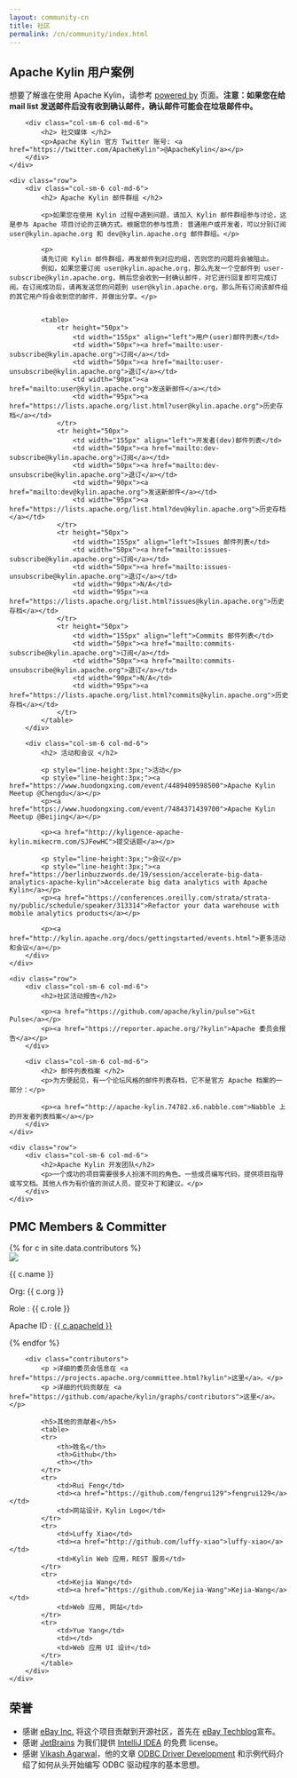 ```yaml
---
layout: community-cn
title: 社区
permalink: /cn/community/index.html
---
```

<div class="container" >
	<div class="row">
		<div class="col-sm-6 col-md-6">
		    <h2> Apache Kylin 用户案例 </h2>
			<p>想要了解谁在使用 Apache Kylin，请参考 <a href="/cn/community/poweredby.html">powered by</a> 页面。<b>注意：如果您在给 mail list 发送邮件后没有收到确认邮件，确认邮件可能会在垃圾邮件中。</b></p>
		</div>

		<div class="col-sm-6 col-md-6">
		    <h2> 社交媒体 </h2>
		    <p>Apache Kylin 官方 Twitter 账号: <a href="https://twitter.com/ApacheKylin">@ApacheKylin</a></p>
		</div>
	</div>

	<div class="row">
		<div class="col-sm-6 col-md-6">
		    <h2> Apache Kylin 邮件群组 </h2>

		    <p>如果您在使用 Kylin 过程中遇到问题，请加入 Kylin 邮件群组参与讨论，这是参与 Apache 项目讨论的正确方式。根据您的参与性质: 普通用户或开发者，可以分别订阅 user@kylin.apache.org 和 dev@kylin.apache.org 邮件群组。</p>

			<p>
		   	请先订阅 Kylin 邮件群组，再发邮件到对应的组，否则您的问题将会被阻止。
			例如，如果您要订阅 user@kylin.apache.org，那么先发一个空邮件到 user-subscribe@kylin.apache.org，稍后您会收到一封确认邮件，对它进行回复即可完成订阅。在订阅成功后，请再发送您的问题到 user@kylin.apache.org，那么所有订阅该邮件组的其它用户将会收到您的邮件，并做出分享。</p>


            <table>
                <tr height="50px">
                    <td width="155px" align="left">用户(user)邮件列表</td>
                    <td width="50px"><a href="mailto:user-subscribe@kylin.apache.org">订阅</a></td>
                    <td width="50px"><a href="mailto:user-unsubscribe@kylin.apache.org">退订</a></td>
                    <td width="90px"><a href="mailto:user@kylin.apache.org">发送新邮件</a></td>
                    <td width="95px"><a href="https://lists.apache.org/list.html?user@kylin.apache.org">历史存档</a></td>
                </tr>
                <tr height="50px">
                    <td width="155px" align="left">开发者(dev)邮件列表</td>
                    <td width="50px"><a href="mailto:dev-subscribe@kylin.apache.org">订阅</a></td>
                    <td width="50px"><a href="mailto:dev-unsubscribe@kylin.apache.org">退订</a></td>
                    <td width="90px"><a href="mailto:dev@kylin.apache.org">发送新邮件</a></td>
                    <td width="95px"><a href="https://lists.apache.org/list.html?dev@kylin.apache.org">历史存档</a></td>
                </tr>
                <tr height="50px">
                    <td width="155px" align="left">Issues 邮件列表</td>
                    <td width="50px"><a href="mailto:issues-subscribe@kylin.apache.org">订阅</a></td>
                    <td width="50px"><a href="mailto:issues-unsubscribe@kylin.apache.org">退订</a></td>
                    <td width="90px">N/A</td>
                    <td width="95px"><a href="https://lists.apache.org/list.html?issues@kylin.apache.org">历史存档</a></td>
                </tr>
                <tr height="50px">
                    <td width="155px" align="left">Commits 邮件列表</td>
                    <td width="50px"><a href="mailto:commits-subscribe@kylin.apache.org">订阅</a></td>
                    <td width="50px"><a href="mailto:commits-unsubscribe@kylin.apache.org">退订</a></td>
                    <td width="90px">N/A</td>
                    <td width="95px"><a href="https://lists.apache.org/list.html?commits@kylin.apache.org">历史存档</a></td>
                </tr>           
            </table>
		</div>

        <div class="col-sm-6 col-md-6">
            <h2> 活动和会议 </h2>
            
            <p style="line-height:3px;">活动</p>
            <p style="line-height:3px;"><a href="https://www.huodongxing.com/event/4489409598500">Apache Kylin Meetup @Chengdu</a></p>
            <p><a href="https://www.huodongxing.com/event/7484371439700">Apache Kylin Meetup @Beijing</a></p>
            
            <p><a href="http://kyligence-apache-kylin.mikecrm.com/SJFewHC">提交话题</a></p>

            <p style="line-height:3px;">会议</p>
            <p style="line-height:3px;"><a href="https://berlinbuzzwords.de/19/session/accelerate-big-data-analytics-apache-kylin">Accelerate big data analytics with Apache Kylin</a></p>
            <p><a href="https://conferences.oreilly.com/strata/strata-ny/public/schedule/speaker/313314">Refactor your data warehouse with mobile analytics products</a></p>

            <p><a href="http://kylin.apache.org/docs/gettingstarted/events.html">更多活动和会议</a></p>
        </div>
	</div>

	<div class="row">
        <div class="col-sm-6 col-md-6">
            <h2>社区活动报告</h2>

            <p><a href="https://github.com/apache/kylin/pulse">Git Pulse</a></p>
            <p><a href="https://reporter.apache.org/?kylin">Apache 委员会报告</a></p>
        </div>
        
		<div class="col-sm-6 col-md-6">
		    <h2> 邮件列表档案 </h2>
		    <p>为方便起见，有一个论坛风格的邮件列表存档，它不是官方 Apache 档案的一部分：</p>

		    <p><a href="http://apache-kylin.74782.x6.nabble.com">Nabble 上的开发者列表档案</a></p>
		</div>
	</div>
	
    <div class="row">
		<div class="col-sm-6 col-md-6">
		    <h2>Apache Kylin 开发团队</h2>
		    <p>一个成功的项目需要很多人扮演不同的角色。一些成员编写代码，提供项目指导或写文档。其他人作为有价值的测试人员，提交补丁和建议。</p>
		</div>
	</div>	
</div>

<div class="kylin-member">
	<div class="container">
		<h2> PMC Members & Committer</h2>
		<div class="clearfix">
		{% for c in site.data.contributors %} 
		  <div class="col-sm-6 col-md-4">
		  	<div class="members-card">
			  	<a href="http://github.com/{{ c.githubId }}"> 
			  		<img class="github-pic" src="{% unless c.avatar %}http://github.com/{{ c.githubId }}.png{% else %}{{ c.avatar }}{% endunless %}">
			  	</a>  
			  	<p class="members-name"> {{ c.name }} </p> 
				<p class="member-role">Org: {{ c.org }} </p>
			  	<p class="members-role">Role : {{ c.role }}</p> 
			  	<p>Apache ID : <a href="http://home.apache.org/phonebook.html?uid={{ c.apacheId }}" class="apache-id">{{ c.apacheId }}</a> </p>  
			</div>
		  </div>
		{% endfor %}
		</div>

        <div class="contributors">
			<p >详细的委员会信息在 <a href="https://projects.apache.org/committee.html?kylin">这里</a>。</p>
			<p >详细的代码贡献在 <a href="https://github.com/apache/kylin/graphs/contributors">这里</a>。</p>

		    <h5>其他的贡献者</h5>
		    <table>
		    <tr>  
		    	<th>姓名</th>
		    	<th>Github</th>
		    	<th></th>
		    </tr>
		    <tr>  
		    	<td>Rui Feng</td>
		    	<td><a href="https://github.com/fengrui129">fengrui129</a></td>
		    	<td>网站设计，Kylin Logo</td>
		    </tr>
		    <tr>  
		    	<td>Luffy Xiao</td>
		    	<td><a href="http://github.com/luffy-xiao">luffy-xiao</a></td>
		    	<td>Kylin Web 应用，REST 服务</td>
		    </tr>
		    <tr>  
		    	<td>Kejia Wang</td>
		    	<td><a href="https://github.com/Kejia-Wang">Kejia-Wang</a></td>
		    	<td>Web 应用, 网站</td>
		    </tr>
		    <tr>  
		    	<td>Yue Yang</td>
		    	<td></td>
		    	<td>Web 应用 UI 设计</td>
		    </tr>
		    </table>
		</div>
	</div>
</div>

<div class="container credits">
  <h2> 荣誉</h2>
  <ul>
  	<li>感谢 <a href="https://www.ebayinc.com/">eBay Inc.</a> 将这个项目贡献到开源社区，首先在 <a href="http://www.ebaytechblog.com/2014/10/20/announcing-kylin-extreme-olap-engine-for-big-data/">eBay Techblog</a>宣布。</li>
  	<li>感谢 <a href="https://www.jetbrains.com/">JetBrains</a> 为我们提供 <a href="https://www.jetbrains.com/idea/">IntelliJ IDEA</a> 的免费 license。</li>
  	<li>感谢 <a href="vikash_agarwal@hotmail.com">Vikash Agarwal</a>，他的文章 <a href="http://www.drdobbs.com/windows/odbc-driver-development/184416434?pgno=5">ODBC Driver Development</a> 和示例代码介绍了如何从头开始编写 ODBC 驱动程序的基本思想。</li>
  </ul>

</div>

